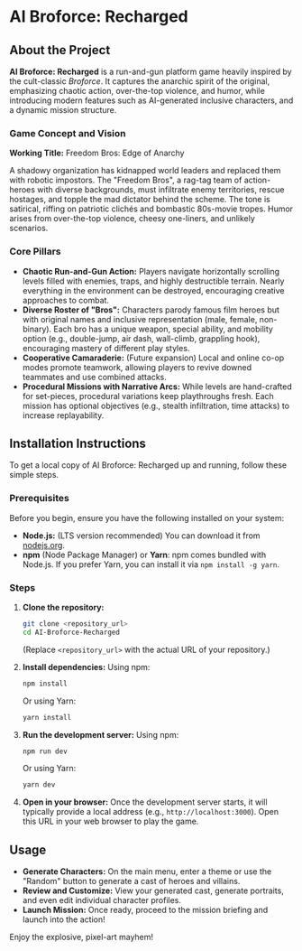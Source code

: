 # AI Broforce: Recharged

## About the Project

**AI Broforce: Recharged** is a run-and-gun platform game heavily inspired by the cult-classic *Broforce*. It captures the anarchic spirit of the original, emphasizing chaotic action, over-the-top violence, and humor, while introducing modern features such as AI-generated inclusive characters, and a dynamic mission structure.

### Game Concept and Vision

**Working Title:** Freedom Bros: Edge of Anarchy

A shadowy organization has kidnapped world leaders and replaced them with robotic impostors. The "Freedom Bros", a rag-tag team of action-heroes with diverse backgrounds, must infiltrate enemy territories, rescue hostages, and topple the mad dictator behind the scheme. The tone is satirical, riffing on patriotic clichés and bombastic 80s-movie tropes. Humor arises from over-the-top violence, cheesy one-liners, and unlikely scenarios.

### Core Pillars

*   **Chaotic Run-and-Gun Action:** Players navigate horizontally scrolling levels filled with enemies, traps, and highly destructible terrain. Nearly everything in the environment can be destroyed, encouraging creative approaches to combat.
*   **Diverse Roster of "Bros":** Characters parody famous film heroes but with original names and inclusive representation (male, female, non-binary). Each bro has a unique weapon, special ability, and mobility option (e.g., double-jump, air dash, wall-climb, grappling hook), encouraging mastery of different play styles.
*   **Cooperative Camaraderie:** (Future expansion) Local and online co-op modes promote teamwork, allowing players to revive downed teammates and use combined attacks.
*   **Procedural Missions with Narrative Arcs:** While levels are hand-crafted for set-pieces, procedural variations keep playthroughs fresh. Each mission has optional objectives (e.g., stealth infiltration, time attacks) to increase replayability.

## Installation Instructions

To get a local copy of AI Broforce: Recharged up and running, follow these simple steps.

### Prerequisites

Before you begin, ensure you have the following installed on your system:

*   **Node.js:** (LTS version recommended) You can download it from [nodejs.org](https://nodejs.org/).
*   **npm** (Node Package Manager) or **Yarn**: npm comes bundled with Node.js. If you prefer Yarn, you can install it via `npm install -g yarn`.

### Steps

1.  **Clone the repository:**
    ```bash
    git clone <repository_url>
    cd AI-Broforce-Recharged
    ```
    (Replace `<repository_url>` with the actual URL of your repository.)

2.  **Install dependencies:**
    Using npm:
    ```bash
    npm install
    ```
    Or using Yarn:
    ```bash
    yarn install
    ```

3.  **Run the development server:**
    Using npm:
    ```bash
    npm run dev
    ```
    Or using Yarn:
    ```bash
    yarn dev
    ```

4.  **Open in your browser:**
    Once the development server starts, it will typically provide a local address (e.g., `http://localhost:3000`). Open this URL in your web browser to play the game.

## Usage

*   **Generate Characters:** On the main menu, enter a theme or use the "Random" button to generate a cast of heroes and villains.
*   **Review and Customize:** View your generated cast, generate portraits, and even edit individual character profiles.
*   **Launch Mission:** Once ready, proceed to the mission briefing and launch into the action!

Enjoy the explosive, pixel-art mayhem!
